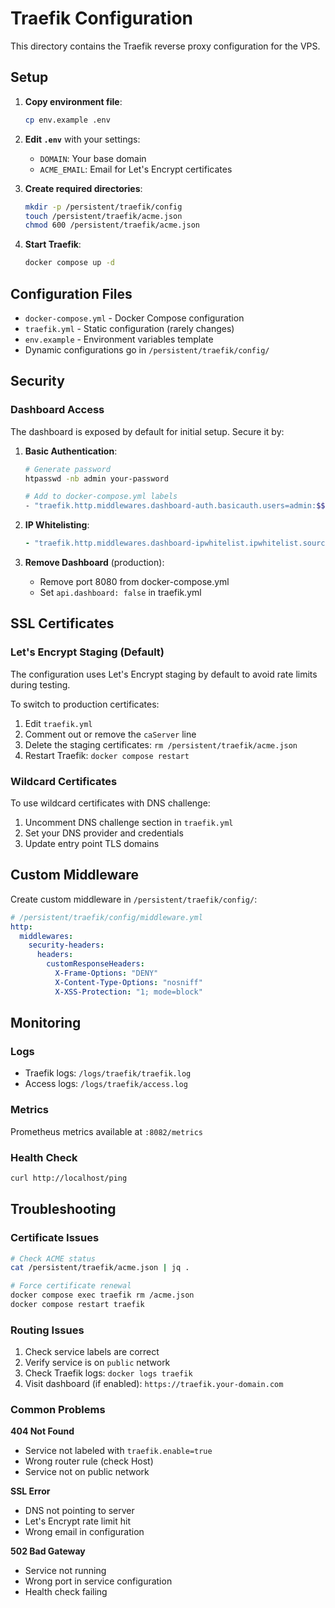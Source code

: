 # Traefik Configuration

This directory contains the Traefik reverse proxy configuration for the VPS.

## Setup

1. **Copy environment file**:
   ```bash
   cp env.example .env
   ```

2. **Edit `.env`** with your settings:
   - `DOMAIN`: Your base domain
   - `ACME_EMAIL`: Email for Let's Encrypt certificates

3. **Create required directories**:
   ```bash
   mkdir -p /persistent/traefik/config
   touch /persistent/traefik/acme.json
   chmod 600 /persistent/traefik/acme.json
   ```

4. **Start Traefik**:
   ```bash
   docker compose up -d
   ```

## Configuration Files

- `docker-compose.yml` - Docker Compose configuration
- `traefik.yml` - Static configuration (rarely changes)
- `env.example` - Environment variables template
- Dynamic configurations go in `/persistent/traefik/config/`

## Security

### Dashboard Access

The dashboard is exposed by default for initial setup. Secure it by:

1. **Basic Authentication**:
   ```bash
   # Generate password
   htpasswd -nb admin your-password
   
   # Add to docker-compose.yml labels
   - "traefik.http.middlewares.dashboard-auth.basicauth.users=admin:$$2y$$10$$..."
   ```

2. **IP Whitelisting**:
   ```yaml
   - "traefik.http.middlewares.dashboard-ipwhitelist.ipwhitelist.sourcerange=1.2.3.4/32"
   ```

3. **Remove Dashboard** (production):
   - Remove port 8080 from docker-compose.yml
   - Set `api.dashboard: false` in traefik.yml

## SSL Certificates

### Let's Encrypt Staging (Default)

The configuration uses Let's Encrypt staging by default to avoid rate limits during testing.

To switch to production certificates:
1. Edit `traefik.yml`
2. Comment out or remove the `caServer` line
3. Delete the staging certificates: `rm /persistent/traefik/acme.json`
4. Restart Traefik: `docker compose restart`

### Wildcard Certificates

To use wildcard certificates with DNS challenge:

1. Uncomment DNS challenge section in `traefik.yml`
2. Set your DNS provider and credentials
3. Update entry point TLS domains

## Custom Middleware

Create custom middleware in `/persistent/traefik/config/`:

```yaml
# /persistent/traefik/config/middleware.yml
http:
  middlewares:
    security-headers:
      headers:
        customResponseHeaders:
          X-Frame-Options: "DENY"
          X-Content-Type-Options: "nosniff"
          X-XSS-Protection: "1; mode=block"
```

## Monitoring

### Logs
- Traefik logs: `/logs/traefik/traefik.log`
- Access logs: `/logs/traefik/access.log`

### Metrics
Prometheus metrics available at `:8082/metrics`

### Health Check
```bash
curl http://localhost/ping
```

## Troubleshooting

### Certificate Issues
```bash
# Check ACME status
cat /persistent/traefik/acme.json | jq .

# Force certificate renewal
docker compose exec traefik rm /acme.json
docker compose restart traefik
```

### Routing Issues
1. Check service labels are correct
2. Verify service is on `public` network
3. Check Traefik logs: `docker logs traefik`
4. Visit dashboard (if enabled): `https://traefik.your-domain.com`

### Common Problems

**404 Not Found**
- Service not labeled with `traefik.enable=true`
- Wrong router rule (check Host)
- Service not on public network

**SSL Error**
- DNS not pointing to server
- Let's Encrypt rate limit hit
- Wrong email in configuration

**502 Bad Gateway**
- Service not running
- Wrong port in service configuration
- Health check failing
